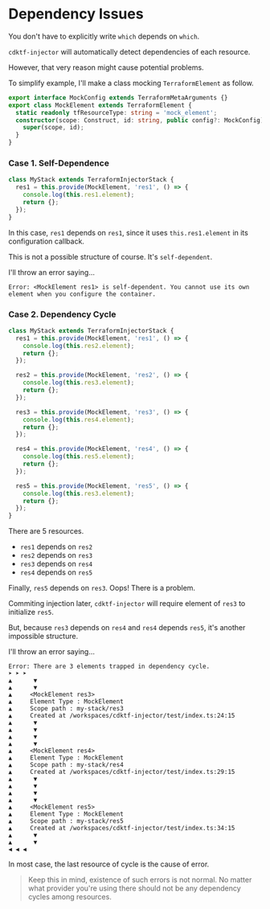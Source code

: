 # Dependency Issues

You don't have to explicitly write `which` depends on `which`.

`cdktf-injector` will automatically detect dependencies of each resource.

However, that very reason might cause potential problems.

To simplify example, I'll make a class mocking `TerraformElement` as follow.

```typescript
export interface MockConfig extends TerraformMetaArguments {}
export class MockElement extends TerraformElement {
  static readonly tfResourceType: string = 'mock_element';
  constructor(scope: Construct, id: string, public config?: MockConfig) {
    super(scope, id);
  }
}
```

### Case 1. Self-Dependence

```typescript
class MyStack extends TerraformInjectorStack {
  res1 = this.provide(MockElement, 'res1', () => {
    console.log(this.res1.element);
    return {};
  });
}
```

In this case, `res1` depends on `res1`, since it uses `this.res1.element` in its configuration callback.

This is not a possible structure of course. It's `self-dependent`.

I'll throw an error saying...

```
Error: <MockElement res1> is self-dependent. You cannot use its own element when you configure the container.
```

### Case 2. Dependency Cycle

```typescript
class MyStack extends TerraformInjectorStack {
  res1 = this.provide(MockElement, 'res1', () => {
    console.log(this.res2.element);
    return {};
  });

  res2 = this.provide(MockElement, 'res2', () => {
    console.log(this.res3.element);
    return {};
  });

  res3 = this.provide(MockElement, 'res3', () => {
    console.log(this.res4.element);
    return {};
  });

  res4 = this.provide(MockElement, 'res4', () => {
    console.log(this.res5.element);
    return {};
  });

  res5 = this.provide(MockElement, 'res5', () => {
    console.log(this.res3.element);
    return {};
  });
}
```

There are 5 resources.

- `res1` depends on `res2`
- `res2` depends on `res3`
- `res3` depends on `res4`
- `res4` depends on `res5`

Finally, `res5` depends on `res3`. Oops! There is a problem.

Commiting injection later, `cdktf-injector` will require element of `res3` to initialize `res5`.

But, because `res3` depends on `res4` and `res4` depends `res5`, it's another impossible structure.

I'll throw an error saying...

```
Error: There are 3 elements trapped in dependency cycle.
➤ ➤ ➤
▲      ▼
▲      ▼
▲     <MockElement res3>
▲     Element Type : MockElement
▲     Scope path : my-stack/res3
▲     Created at /workspaces/cdktf-injector/test/index.ts:24:15
▲      ▼
▲      ▼
▲      ▼
▲      ▼
▲     <MockElement res4>
▲     Element Type : MockElement
▲     Scope path : my-stack/res4
▲     Created at /workspaces/cdktf-injector/test/index.ts:29:15
▲      ▼
▲      ▼
▲      ▼
▲      ▼
▲     <MockElement res5>
▲     Element Type : MockElement
▲     Scope path : my-stack/res5
▲     Created at /workspaces/cdktf-injector/test/index.ts:34:15
▲      ▼
▲      ▼
◀ ◀ ◀
```

In most case, the last resource of cycle is the cause of error.

> Keep this in mind, existence of such errors is not normal. No matter what provider you're using there should not be any dependency cycles among resources.

<!-- External Links -->

[cdktf]: https://www.terraform.io/cdktf
[cdk]: https://docs.aws.amazon.com/cdk/v2/guide/home.html
[terraform]: https://www.terraform.io/
[iac]: https://en.wikipedia.org/wiki/Infrastructure_as_code
[aws]: https://aws.amazon.com/
[hcl]: https://www.terraform.io/language/syntax/configuration
